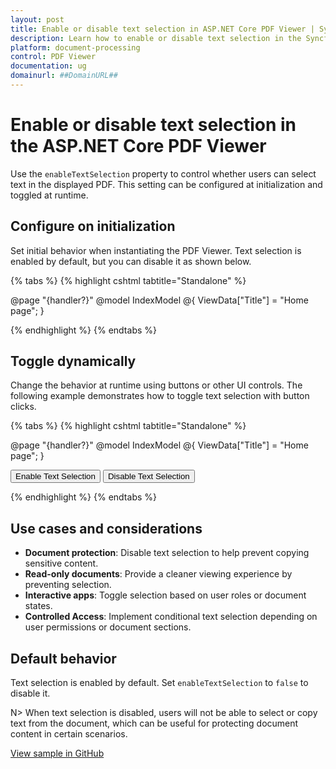 ```yaml
---
layout: post
title: Enable or disable text selection in ASP.NET Core PDF Viewer | Syncfusion
description: Learn how to enable or disable text selection in the Syncfusion ASP.NET Core PDF Viewer using the enableTextSelection property.
platform: document-processing
control: PDF Viewer
documentation: ug
domainurl: ##DomainURL##
---
```


# Enable or disable text selection in the ASP.NET Core PDF Viewer

Use the `enableTextSelection` property to control whether users can select text in the displayed PDF. This setting can be configured at initialization and toggled at runtime.

## Configure on initialization

Set initial behavior when instantiating the PDF Viewer. Text selection is enabled by default, but you can disable it as shown below.

{% tabs %}
{% highlight cshtml tabtitle="Standalone" %}

@page "{handler?}"
@model IndexModel
@{
    ViewData["Title"] = "Home page";
}

<div class="text-center">
    <ejs-pdfviewer id="pdfviewer"
                  style="height:600px"
                  resourceUrl="https://cdn.syncfusion.com/ej2/30.1.37/dist/ej2-pdfviewer-lib"
                  documentPath="https://cdn.syncfusion.com/content/pdf/pdf-succinctly.pdf"
                  enableTextSelection="false">
    </ejs-pdfviewer>
</div>

{% endhighlight %}
{% endtabs %}

## Toggle dynamically

Change the behavior at runtime using buttons or other UI controls. The following example demonstrates how to toggle text selection with button clicks.

{% tabs %}
{% highlight cshtml tabtitle="Standalone" %}

@page "{handler?}"
@model IndexModel
@{
    ViewData["Title"] = "Home page";
}

<div class="text-center">
    <button onclick="enableTextSelection()">Enable Text Selection</button>
    <button onclick="disableTextSelection()">Disable Text Selection</button>
    <ejs-pdfviewer id="pdfviewer"
                  style="height:600px"
                  resourceUrl="https://cdn.syncfusion.com/ej2/30.1.37/dist/ej2-pdfviewer-lib"
                  documentPath="https://cdn.syncfusion.com/content/pdf/pdf-succinctly.pdf"
                  enableTextSelection="false">
    </ejs-pdfviewer>
</div>

<script type="text/javascript">
    // You can dynamically toggle text selection with JavaScript
    function enableTextSelection() {
        var viewer = document.getElementById('pdfviewer').ej2_instances[0];
        viewer.enableTextSelection = true;
    }

    function disableTextSelection() {
        var viewer = document.getElementById('pdfviewer').ej2_instances[0];
        viewer.enableTextSelection = false;
    }
</script>

{% endhighlight %}
{% endtabs %}

## Use cases and considerations

- **Document protection**: Disable text selection to help prevent copying sensitive content.
- **Read-only documents**: Provide a cleaner viewing experience by preventing selection.
- **Interactive apps**: Toggle selection based on user roles or document states.
- **Controlled Access**: Implement conditional text selection depending on user permissions or document sections.

## Default behavior

Text selection is enabled by default. Set `enableTextSelection` to `false` to disable it.

N> When text selection is disabled, users will not be able to select or copy text from the document, which can be useful for protecting document content in certain scenarios.

[View sample in GitHub](https://github.com/SyncfusionExamples/asp-core-pdf-viewer-examples/tree/master/How%20to)